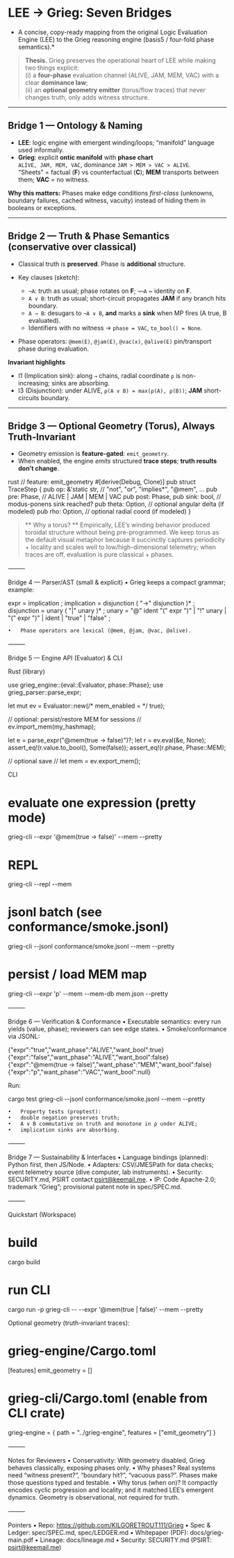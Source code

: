 # LEE → Grieg: Seven Bridges

* A concise, copy-ready mapping from the original Logic Evaluation Engine (LEE) to the Grieg reasoning engine (basis5 / four-fold phase semantics).*

> **Thesis.** Grieg preserves the operational heart of LEE while making two things explicit:  
> (i) a **four-phase** evaluation channel (ALIVE, JAM, MEM, VAC) with a clear **dominance law**;  
> (ii) an **optional geometry emitter** (torus/flow traces) that never changes truth, only adds witness structure.

---

## Bridge 1 — Ontology & Naming

- **LEE**: logic engine with emergent winding/loops; “manifold” language used informally.  
- **Grieg**: explicit **ontic manifold** with **phase chart**  
  `ALIVE, JAM, MEM, VAC`, dominance `JAM > MEM > VAC > ALIVE`.  
  “Sheets” = factual (**F**) vs counterfactual (**C**); **MEM** transports between them; **VAC** = no witness.

**Why this matters:** Phases make edge conditions *first-class* (unknowns, boundary failures, cached witness, vacuity) instead of hiding them in booleans or exceptions.

---

## Bridge 2 — Truth & Phase Semantics (conservative over classical)

- Classical truth is **preserved**. Phase is **additional** structure.
- Key clauses (sketch):

  - `¬A`: truth as usual; phase rotates on **F**; `¬¬A` ~ identity on **F**.  
  - `A ∨ B`: truth as usual; short-circuit propagates **JAM** if any branch hits boundary.  
  - `A → B`: desugars to `¬A ∨ B`, **and** marks a **sink** when MP fires (A true, B evaluated).  
  - Identifiers with no witness → `phase = VAC`, `to_bool() = None`.

- Phase operators: `@mem(E)`, `@jam(E)`, `@vac(x)`, `@alive(E)` pin/transport phase during evaluation.

**Invariant highlights**

- I1 (Implication sink): along `→` chains, radial coordinate `ρ` is non-increasing; sinks are absorbing.  
- I3 (Disjunction): under ALIVE, `ρ(A ∨ B) = max(ρ(A), ρ(B))`; **JAM** short-circuits boundary.

---

## Bridge 3 — Optional Geometry (Torus), Always Truth-Invariant

- Geometry emission is **feature-gated**: `emit_geometry`.  
- When enabled, the engine *emits* structured **trace steps**; **truth results don’t change**.

rust
// feature: emit_geometry
#[derive(Debug, Clone)]
pub struct TraceStep {
    pub op:   &'static str,      // "not", "or", "implies*", "@mem", ...
    pub pre:  Phase,             // ALIVE | JAM | MEM | VAC
    pub post: Phase,
    pub sink: bool,              // modus-ponens sink reached?
    pub theta: Option<f64>,      // optional angular delta (if modeled)
    pub rho:   Option<f64>,      // optional radial coord (if modeled)
}

> ** Why a torus?
> ** Empirically, LEE’s winding behavior produced toroidal structure without being pre-programmed. We keep torus as the default visual metaphor because it succinctly captures periodicity + locality and scales well to low/high-dimensional telemetry; when traces are off, evaluation is pure classical + phases.

⸻

Bridge 4 — Parser/AST (small & explicit)
	•	Grieg keeps a compact grammar; example:

expr  = implication ;
implication = disjunction ( "->" disjunction )* ;
disjunction = unary ( "|" unary )* ;
unary = "@" ident "(" expr ")"
      | "!" unary
      | "(" expr ")"
      | ident
      | "true" | "false" ;

	•	Phase operators are lexical (@mem, @jam, @vac, @alive).

⸻

Bridge 5 — Engine API (Evaluator) & CLI

Rust (library)

use grieg_engine::{eval::Evaluator, phase::Phase};
use grieg_parser::parse_expr;

let mut ev = Evaluator::new(/* mem_enabled = */ true);

// optional: persist/restore MEM for sessions
// ev.import_mem(my_hashmap);

let e = parse_expr("@mem(true -> false)")?;
let r = ev.eval(&e, None);
assert_eq!(r.value.to_bool(), Some(false));
assert_eq!(r.phase, Phase::MEM);

// optional save
// let mem = ev.export_mem();

CLI

# evaluate one expression (pretty mode)
grieg-cli --expr '@mem(true -> false)' --mem --pretty

# REPL
grieg-cli --repl --mem

# jsonl batch (see conformance/smoke.jsonl)
grieg-cli --jsonl conformance/smoke.jsonl --mem --pretty

# persist / load MEM map
grieg-cli --expr 'p' --mem --mem-db mem.json --pretty


⸻

Bridge 6 — Verification & Conformance
	•	Executable semantics: every run yields (value, phase); reviewers can see edge states.
	•	Smoke/conformance via JSONL:

{"expr":"true","want_phase":"ALIVE","want_bool":true}
{"expr":"false","want_phase":"ALIVE","want_bool":false}
{"expr":"@mem(true -> false)","want_phase":"MEM","want_bool":false}
{"expr":"p","want_phase":"VAC","want_bool":null}

Run:

cargo test
grieg-cli --jsonl conformance/smoke.jsonl --mem --pretty

	•	Property tests (proptest):
	•	double negation preserves truth;
	•	A ∨ B commutative on truth and monotone in ρ under ALIVE;
	•	implication sinks are absorbing.

⸻

Bridge 7 — Sustainability & Interfaces
	•	Language bindings (planned): Python first, then JS/Node.
	•	Adapters: CSV/JMESPath for data checks; event telemetry source (dive computer, lab instruments).
	•	Security: SECURITY.md, PSIRT contact psirt@keemail.me.
	•	IP: Code Apache-2.0; trademark “Grieg”; provisional patent note in spec/SPEC.md.

⸻

Quickstart (Workspace)

# build
cargo build

# run CLI
cargo run -p grieg-cli -- --expr '@mem(true | false)' --mem --pretty

Optional geometry (truth-invariant traces):

# grieg-engine/Cargo.toml
[features]
emit_geometry = []

# grieg-cli/Cargo.toml (enable from CLI crate)
grieg-engine = { path = "../grieg-engine", features = ["emit_geometry"] }


⸻

Notes for Reviewers
	•	Conservativity: With geometry disabled, Grieg behaves classically, exposing phases only.
	•	Why phases? Real systems need “witness present?”, “boundary hit?”, “vacuous pass?”. Phases make those questions typed and testable.
	•	Why torus (when on)? It compactly encodes cyclic progression and locality; and it matched LEE’s emergent dynamics. Geometry is observational, not required for truth.

⸻

Pointers
	•	Repo: https://github.com/KILGORETROUT111/Grieg
	•	Spec & Ledger: spec/SPEC.md, spec/LEDGER.md
	•	Whitepaper (PDF): docs/grieg-main.pdf
	•	Lineage: docs/lineage.md
	•	Security: SECURITY.md (PSIRT: psirt@keemail.me)

 